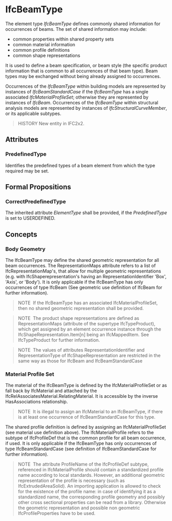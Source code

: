 # IfcBeamType

The element type _IfcBeamType_ defines commonly shared information for occurrences of beams. The set of shared information may include:

* common properties within shared property sets
* common material information
* common profile definitions
* common shape representations

It is used to define a beam specification, or beam style (the specific product information that is common to all occurrences of that beam type). Beam types may be exchanged without being already assigned to occurrences.

Occurrences of the _IfcBeamType_ within building models are represented by instances of _IfcBeamStandardCase_ if the _IfcBeamType_ has a single associated _IfcMaterialProfileSet_; otherwise they are represented by instances of _IfcBeam_. Occurrences of the _IfcBeamType_ within structural analysis models are represented by instances of _IfcStructuralCurveMember_, or its applicable subtypes.

> HISTORY  New entity in IFC2x2.

## Attributes

### PredefinedType
Identifies the predefined types of a beam element from which the type required may be set.

## Formal Propositions

### CorrectPredefinedType
The inherited attribute _ElementType_ shall be provided, if the _PredefinedType_ is set to USERDEFINED.

## Concepts

### Body Geometry

The IfcBeamType may define the shared geometric representation for all beam occurrences. The RepresentationMaps attribute refers to a list of IfcRepresentationMap's, that allow for multiple geometric representations (e.g. with IfcShaperepresentation's having an RepresentationIdentifier 'Box', 'Axis', or 'Body'). It is only applicable if the IfcBeamType has only occurrences of type IfcBeam (See geometric use definition of IfcBeam for further information).



> 
> NOTE  If the IfcBeamType has an associated IfcMaterialProfileSet, then no shared geometric representation shall be provided.
> 



> 
> NOTE  The product shape representations are defined as RepresentationMaps (attribute of the supertype IfcTypeProduct), which get assigned by an element occurrence instance through the IfcShapeRepresentation.Item[n] being an IfcMappedItem. See IfcTypeProduct for further information.



> 
> NOTE  The values of attributes RepresentationIdentifier and RepresentationType of IfcShapeRepresentation are restricted in the same way as those for IfcBeam and IfcBeamStandardCase
> 



### Material Profile Set

The material of the IfcBeamType is defined by the IfcMaterialProfileSet or as fall back by IfcMaterial and attached by the IfcRelAssociatesMaterial.RelatingMaterial. It is accessible by the inverse HasAssociations relationship.



> 
> NOTE  It is illegal to assign an IfcMaterial to an IfcBeamType, if there is at least one occurrence of IfcBeamStandardCase for this type.
> 


The shared profile definition is defined by assigning an IfcMaterialProfileSet (see material use definition above). The IfcMaterialProfile refers to the subtype of IfcProfileDef that is the common profile for all beam occurrence, if used. It is only applicable if the IfcBeamType has only occurrences of type IfcBeamStandardCase (see definition of IfcBeamStandardCase for further information).



> 
> NOTE  The attribute ProfileName of the IfcProfileDef subtype, referenced in IfcMaterialProfile should contain a standardized profile name according to local standards. However, an additional geometric representation of the profile is necessary (such as IfcExtrudedAreaSolid). An importing application is allowed to check for the existence of the profile name: in case of identifying it as a standardized name, the corresponding profile geometry and possibly other cross sectional properties can be read from a library. Otherwise the geometric representation and possible non geometric IfcProfileProperties have to be used.
> 



